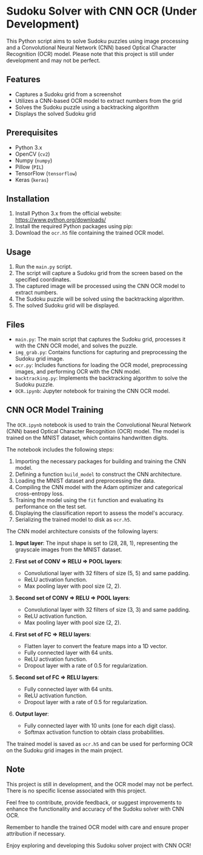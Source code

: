 # Sudoku Solver with CNN OCR (Under Development)

This Python script aims to solve Sudoku puzzles using image processing and a Convolutional Neural Network (CNN) based Optical Character Recognition (OCR) model. Please note that this project is still under development and may not be perfect.

## Features

- Captures a Sudoku grid from a screenshot
- Utilizes a CNN-based OCR model to extract numbers from the grid
- Solves the Sudoku puzzle using a backtracking algorithm
- Displays the solved Sudoku grid

## Prerequisites

- Python 3.x
- OpenCV (`cv2`)
- Numpy (`numpy`)
- Pillow (`PIL`)
- TensorFlow (`tensorflow`)
- Keras (`keras`)

## Installation

1. Install Python 3.x from the official website: https://www.python.org/downloads/
2. Install the required Python packages using pip:
3. Download the `ocr.h5` file containing the trained OCR model.

## Usage

1. Run the `main.py` script.
2. The script will capture a Sudoku grid from the screen based on the specified coordinates.
3. The captured image will be processed using the CNN OCR model to extract numbers.
4. The Sudoku puzzle will be solved using the backtracking algorithm.
5. The solved Sudoku grid will be displayed.

## Files

- `main.py`: The main script that captures the Sudoku grid, processes it with the CNN OCR model, and solves the puzzle.
- `img_grab.py`: Contains functions for capturing and preprocessing the Sudoku grid image.
- `ocr.py`: Includes functions for loading the OCR model, preprocessing images, and performing OCR with the CNN model.
- `backtracking.py`: Implements the backtracking algorithm to solve the Sudoku puzzle.
- `OCR.ipynb`: Jupyter notebook for training the CNN OCR model.

## CNN OCR Model Training

The `OCR.ipynb` notebook is used to train the Convolutional Neural Network (CNN) based Optical Character Recognition (OCR) model. The model is trained on the MNIST dataset, which contains handwritten digits.

The notebook includes the following steps:

1. Importing the necessary packages for building and training the CNN model.
2. Defining a function `build_model` to construct the CNN architecture.
3. Loading the MNIST dataset and preprocessing the data.
4. Compiling the CNN model with the Adam optimizer and categorical cross-entropy loss.
5. Training the model using the `fit` function and evaluating its performance on the test set.
6. Displaying the classification report to assess the model's accuracy.
7. Serializing the trained model to disk as `ocr.h5`.

The CNN model architecture consists of the following layers:

1. **Input layer**: The input shape is set to (28, 28, 1), representing the grayscale images from the MNIST dataset.

2. **First set of CONV => RELU => POOL layers**:
   - Convolutional layer with 32 filters of size (5, 5) and same padding.
   - ReLU activation function.
   - Max pooling layer with pool size (2, 2).

3. **Second set of CONV => RELU => POOL layers**:
   - Convolutional layer with 32 filters of size (3, 3) and same padding.
   - ReLU activation function.
   - Max pooling layer with pool size (2, 2).

4. **First set of FC => RELU layers**:
   - Flatten layer to convert the feature maps into a 1D vector.
   - Fully connected layer with 64 units.
   - ReLU activation function.
   - Dropout layer with a rate of 0.5 for regularization.

5. **Second set of FC => RELU layers**:
   - Fully connected layer with 64 units.
   - ReLU activation function.
   - Dropout layer with a rate of 0.5 for regularization.

6. **Output layer**:
   - Fully connected layer with 10 units (one for each digit class).
   - Softmax activation function to obtain class probabilities.

The trained model is saved as `ocr.h5` and can be used for performing OCR on the Sudoku grid images in the main project.

## Note

This project is still in development, and the OCR model may not be perfect. There is no specific license associated with this project.

Feel free to contribute, provide feedback, or suggest improvements to enhance the functionality and accuracy of the Sudoku solver with CNN OCR.

Remember to handle the trained OCR model with care and ensure proper attribution if necessary.

Enjoy exploring and developing this Sudoku solver project with CNN OCR!
